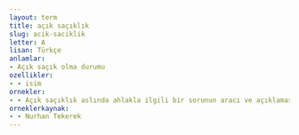 ```yaml
---
layout: term
title: açık saçıklık
slug: acik-saciklik
letter: A
lisan: Türkçe
anlamlar:
- Açık saçık olma durumu
ozellikler:
- - isim
ornekler:
- - Açık saçıklık aslında ahlakla ilgili bir sorunun aracı ve açıklaması oluyordu.
orneklerkaynak:
- - Nurhan Tekerek
---
```

